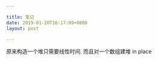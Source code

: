 ```yaml
---

title: 笔记
date: 2019-01-20T16:17:09+0800
layout: post

---
```


原来构造一个堆只需要线性时间. 而且对一个数组建堆 in place
